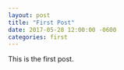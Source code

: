 ```yaml
---
layout: post
title: "First Post"
date: 2017-05-28 12:00:00 -0600
categories: first
---
```

This is the first post.

